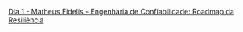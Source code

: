 [Dia 1 - Matheus Fidelis - Engenharia de Confiabilidade: Roadmap da Resiliência](./Dia1/MatheusFidelis-EngenhariaDeConfiabilidadeRoadmapDaResiliência.md)
